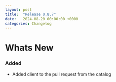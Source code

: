 ```yaml
---
layout: post
title:  "Release 0.8.7"
date:   2024-08-20 00:00:00 +0000
categories: Changelog
---
```


# Whats New

### Added

- Added client to the pull request from the catalog


